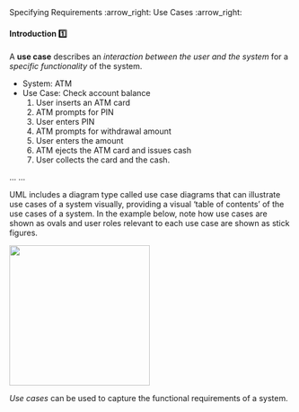 <link rel="stylesheet" href="{{baseUrl}}/css/textbook.css">

<div class="website-content">

<div id="path">Specifying Requirements :arrow_right: Use Cases :arrow_right:</div>

<div id="title">

#### Introduction :one:

</div>

<div id="body">

<tip-box type="primary">
<include src="../../../common/definitions.md#def-use-case" />
</tip-box>

A **use case** describes an _interaction between the user and the system_ for a _specific functionality_ of the system.

<panel header="%%Use case examples%%" expanded>

<panel header="Example 1: ‘check account balance’ use case for an ATM" type="seamless" expanded>

* System: <popover effect="fade" placement="right" content="Automated Teller Machine">
ATM </popover>
* Use Case: Check account balance
  1. User inserts an ATM card
  2. ATM prompts for PIN
  3. User enters PIN
  4. ATM prompts for withdrawal amount
  5. User enters the amount
  6. ATM ejects the ATM card and issues cash
  7. User collects the card and the cash.

</panel>

<panel header="Example 2" type="seamless">
...
</panel>

<panel header="Example 3" type="seamless">
...
</panel>

</panel>

<p/>

<trigger for="modal:uml" trigger="click">UML</trigger> includes a diagram type called use case diagrams that can illustrate use cases of a system visually, providing a visual ‘table of contents’ of the use cases of a system. In the example below, note how use cases are shown as ovals and user roles relevant to each use case are shown as stick figures.

<modal title="**Unified Modeling Language (UML)**" id="modal:uml">
  <include src="uml.md" />
</modal>

<p/>

<img src="{{baseUrl}}/specifyingRequirements/useCases/introduction/images/ticketMachine.png" height="250" />

<p/>

_Use cases_ can be used to capture the functional requirements of a system.

</div>

<div id="extras">
<div>

</div>
